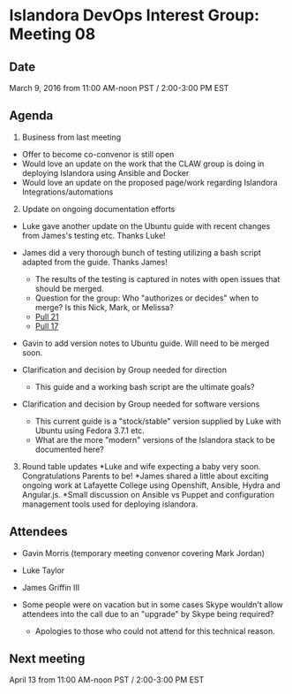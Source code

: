 # Islandora DevOps Interest Group: Meeting 08

## Date

March 9, 2016 from 11:00 AM-noon PST / 2:00-3:00 PM EST

## Agenda

1. Business from last meeting
* Offer to become co-convenor is still open
* Would love an update on the work that the CLAW group is doing in deploying Islandora using Ansible and Docker
* Would love an update on the proposed page/work regarding Islandora Integrations/automations

2. Update on ongoing documentation efforts
* Luke gave another update on the Ubuntu guide with recent changes from James's testing etc. Thanks Luke!

* James did a very thorough bunch of testing utilizing a bash script adapted from the guide. Thanks James!
  * The results of the testing is captured in notes with open issues that should be merged.
  * Question for the group: Who "authorizes or decides" when to merge? Is this Nick, Mark, or Melissa?
  * [Pull 21](https://github.com/islandora-interest-groups/Islandora-DevOps-Interest-Group/pull/21)
  * [Pull 17](https://github.com/islandora-interest-groups/Islandora-DevOps-Interest-Group/pull/17)

* Gavin to add version notes to Ubuntu guide. Will need to be merged soon.

* Clarification and decision by Group needed for direction
  * This guide and a working bash script are the ultimate goals?
* Clarification and decision by Group needed for software versions 
  * This current guide is a "stock/stable" version supplied by Luke with Ubuntu using Fedora 3.7.1 etc.
  * What are the more "modern" versions of the Islandora stack to be documented here? 

3. Round table updates
*Luke and wife expecting a baby very soon. Congratulations Parents to be! 
*James shared a little about exciting ongoing work at Lafayette College using Openshift, Ansible, Hydra and Angular.js.
*Small discussion on Ansible vs Puppet and configuration management tools used for deploying islandora.

## Attendees

* Gavin Morris (temporary meeting convenor covering Mark Jordan)
* Luke Taylor 
* James Griffin III

* Some people were on vacation but in some cases Skype wouldn't allow attendees into the call due to an "upgrade" by Skype being required? 
  * Apologies to those who could not attend for this technical reason. 

## Next meeting

April 13 from 11:00 AM-noon PST / 2:00-3:00 PM EST
